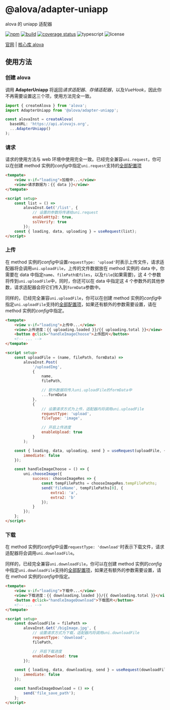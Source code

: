 # @alova/adapter-uniapp

alova 的 uniapp 适配器

[![npm](https://img.shields.io/npm/v/@alova/adapter-taro)](https://www.npmjs.com/package/@alova/adapter-taro)
[![build](https://github.com/alovajs/adapter-taro/actions/workflows/main.yml/badge.svg?branch=main)](https://github.com/alovajs/adapter-taro/actions/workflows/main.yml)
[![coverage status](https://coveralls.io/repos/github/alovajs/adapter-taro/badge.svg?branch=main)](https://coveralls.io/github/alovajs/adapter-taro?branch=main)
![typescript](https://badgen.net/badge/icon/typescript?icon=typescript&label)
![license](https://img.shields.io/badge/license-MIT-blue.svg)

[官网](https://alova.js.org/extension/alova-adapter-taro) | [核心库 alova](https://github.com/alovajs/alova)

## 使用方法

### 创建 alova

调用 **AdapterUniapp** 将返回*请求适配器*、_存储适配器_，以及*VueHook*，因此你不再需要设置这三个项，使用方法完全一致。

```javascript
import { createAlova } from 'alova';
import AdapterUniapp from '@alova/adapter-uniapp';

const alovaInst = createAlova(
  baseURL: 'https://api.alovajs.org',
  ...AdapterUniapp()
);
```

### 请求

请求的使用方法与 web 环境中使用完全一致。已经完全兼容`uni.request`，你可以在创建 method 实例的*config*中指定`uni.request`支持的[全部配置项](https://uniapp.dcloud.net.cn/api/request/request.html)

```html
<tempate>
	<view v-if="loading">加载中...</view>
	<view>请求数据为：{{ data }}</view>
</tempate>

<script setup>
	const list = () =>
		alovaInst.Get('/list', {
			// 设置的参数将传递给uni.request
			enableHttp2: true,
			sslVerify: true
		});
	const { loading, data, uploading } = useRequest(list);
</script>
```

### 上传

在 method 实例的*config*中设置`requestType: 'upload'`时表示上传文件，请求适配器将会调用`uni.uploadFile`，上传的文件数据放在 method 实例的 data 中，你需要在 data 中指定`name`、`filePath或files`，以及`file`(如果需要)，这 4 个参数将传到`uni.uploadFile`中，同时，你还可以在 data 中指定这 4 个参数外的其他参数，请求适配器会将它们传入到`formData`参数中。

同样的，已经完全兼容`uni.uploadFile`，你可以在创建 method 实例的*config*中指定`uni.uploadFile`支持的[全部配置项](https://uniapp.dcloud.net.cn/api/request/network-file.html#uploadfile)，如果还有额外的参数需要设置，请在 method 实例的*config*中指定。

```html
<tempate>
	<view v-if="loading">上传中...</view>
	<view>上传进度：{{ uploading.loaded }}/{{ uploading.total }}</view>
	<button @click="handleImageChoose">上传图片</button>
	<!-- ... -->
</tempate>

<script setup>
	const uploadFile = (name, filePath, formData) =>
		alovaInst.Post(
			'/uploadImg',
			{
				name,
				filePath,

				// 额外数据将传入uni.uploadFile的formData中
				...formData
			},
			{
				// 设置请求方式为上传，适配器内将调用uni.uploadFile
				requestType: 'upload',
				fileType: 'image',

				// 开启上传进度
				enableUpload: true
			}
		);

	const { loading, data, uploading, send } = useRequest(uploadFile, {
		immediate: false
	});

	const handleImageChoose = () => {
		uni.chooseImage({
			success: chooseImageRes => {
				const tempFilePaths = chooseImageRes.tempFilePaths;
				send('fileName', tempFilePaths[0], {
					extra1: 'a',
					extra2: 'b'
				});
			}
		});
	};
</script>
```

### 下载

在 method 实例的*config*中设置`requestType: 'download'`时表示下载文件，请求适配器将会调用`uni.downloadFile`。

同样的，已经完全兼容`uni.downloadFile`，你可以在创建 method 实例的*config*中指定`uni.downloadFile`支持的[全部配置项](https://uniapp.dcloud.net.cn/api/request/network-file.html#downloadfile)，如果还有额外的参数需要设置，请在 method 实例的*config*中指定。

```html
<tempate>
	<view v-if="loading">下载中...</view>
	<view>下载进度：{{ downloading.loaded }}/{{ downloading.total }}</view>
	<button @click="handleImageDownload">下载图片</button>
	<!-- ... -->
</tempate>

<script setup>
	const downloadFile = filePath =>
		alovaInst.Get('/bigImage.jpg', {
			// 设置请求方式为下载，适配器内将调用uni.downloadFile
			requestType: 'download',
			filePath,

			// 开启下载进度
			enableDownload: true
		});

	const { loading, data, downloading, send } = useRequest(downloadFile, {
		immediate: false
	});

	const handleImageDownload = () => {
		send('file_save_path');
	};
</script>
```
